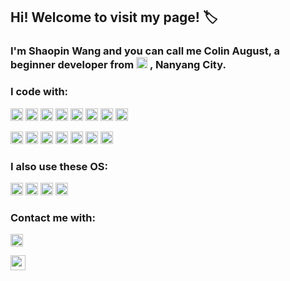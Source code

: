 ## Hi! Welcome to visit my page! :label:

### I'm Shaopin Wang and you can call me Colin August, a beginner developer from  <a><img height="18" src="https://user-images.githubusercontent.com/89354237/230272493-0019f63f-ab8c-46ee-8fe2-e7bb70d86d8d.png"></a>  , Nanyang City.



### I code with:

<a><img height="20" src="https://img.shields.io/badge/C-00599C?style=for-the-badge&logo=c&logoColor=white"></a>
<a><img height="20" src="https://img.shields.io/badge/C%23-239120?style=for-the-badge&logo=c-sharp&logoColor=white"></a>
<a><img height="20" src="https://img.shields.io/badge/C%2B%2B-00599C?style=for-the-badge&logo=c%2B%2B&logoColor=white"></a>
<a><img height="20" src="https://img.shields.io/badge/Python-14354C?style=for-the-badge&logo=python&logoColor=white"></a>
<a><img height="20" src="https://img.shields.io/badge/HTML5-E34F26?style=for-the-badge&logo=html5&logoColor=white"></a>
<a><img height="20" src="https://img.shields.io/badge/CSS3-1572B6?style=for-the-badge&logo=css3&logoColor=white"></a>
<a><img height="20" src="https://img.shields.io/badge/JavaScript-F7DF1E?style=for-the-badge&logo=javascript&logoColor=black"></a>
<a><img height="20" src="https://img.shields.io/badge/Markdown-000000?style=for-the-badge&logo=markdown&logoColor=white"></a>


<a><img height="20" src="https://img.shields.io/badge/Rust-000000?style=for-the-badge&logo=rust&logoColor=white"></a>
<a><img height="20" src="https://img.shields.io/badge/Ruby-CC342D?style=for-the-badge&logo=ruby&logoColor=white"></a>
<a><img height="20" src="https://img.shields.io/badge/Vue.js-35495E?style=for-the-badge&logo=vue.js&logoColor=4FC08D"></a>
<a><img height="20" src="https://img.shields.io/badge/Node.js-43853D?style=for-the-badge&logo=node.js&logoColor=white"></a>
<a><img height="20" src="https://img.shields.io/badge/Unity-100000?style=for-the-badge&logo=unity&logoColor=white"></a>
<a><img height="20" src="https://img.shields.io/badge/TypeScript-007ACC?style=for-the-badge&logo=typescript&logoColor=white"></a>
<a><img height="20" src="https://img.shields.io/badge/Google_Cloud-4285F4?style=for-the-badge&logo=google-cloud&logoColor=white"></a>


### I also use these OS:

<a><img height="20" src="https://img.shields.io/badge/Windows-0078D6?style=for-the-badge&logo=windows&logoColor=white"></a>
<a><img height="20" src="https://img.shields.io/badge/Linux-FCC624?style=for-the-badge&logo=linux&logoColor=black"></a>
<a><img height="20" src="https://img.shields.io/badge/Android-3DDC84?style=for-the-badge&logo=android&logoColor=white"></a>
<a><img height="20" src="https://img.shields.io/badge/iOS-000000?style=for-the-badge&logo=ios&logoColor=white"></a>

### Contact me with:

<a><img height="20" src="https://img.shields.io/twitter/url?label=Twitter&style=social&url=https%3A%2F%2Ftwitter.com%2FColin_2002_C"></a>

<a><img height="24" src="https://img.shields.io/badge/dynamic/json?color=FE7398&label=BiliBili&query=count&suffix=%E5%85%B3%E6%B3%A8&url=https%3A%2F%2Fapi.swo.moe%2Fstats%2Fbilibili%2F185677319"></a>

